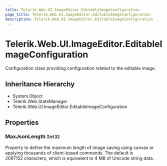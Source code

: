 ```yaml
---
title: Telerik.Web.UI.ImageEditor.EditableImageConfiguration
page_title: Telerik.Web.UI.ImageEditor.EditableImageConfiguration
description: Telerik.Web.UI.ImageEditor.EditableImageConfiguration
---
```


# Telerik.Web.UI.ImageEditor.EditableImageConfiguration

Configuration class providing configuration related to the editable image.

## Inheritance Hierarchy

* System.Object
* Telerik.Web.StateManager
* Telerik.Web.UI.ImageEditor.EditableImageConfiguration

## Properties

###  MaxJsonLength `Int32`

Property to define the maximum length of image saving using canvas or applying thousands of client-based commands. The default is 2097152 characters, which is equivalent to 4 MB of Unicode string data.

